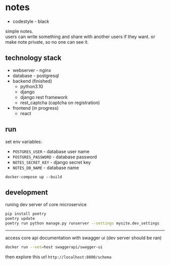 # notes
- codestyle - black

simple notes.  
users can write something and share with another users if they want.
or make note private, so no one can see it.

## technology stack
- webserver - nginx
- database - postgresql
- backend (finished)
    - python3.10
    - django
    - django rest framework
    - rest_captcha (captcha on registration)
- frontend (in progress)
    - react

## run
set env variables:
- `POSTGRES_USER` - database user name
- `POSTGRES_PASSWORD` - database password
- `NOTES_SECRET_KEY` - django secret key
- `NOTES_DB_NAME` - database name

`docker-compose up --build`

## development
runing dev server of core microservice
```bash
pip install poetry
poetry update
poetry run python manage.py runserver --settings mysite.dev_settings
```
-------
access core api documentation with swagger ui (dev server should be ran)
```bash
docker run --net=host swaggerapi/swagger-ui
```
then explore this url `http://localhost:8000/schema`